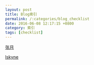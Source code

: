 ```yaml
---
layout: post
title: Blog索引
permalink: /:categories/blog_checklist
date: 2016-06-08 12:17:15 +0800
category: 索引
tags: [checklist]
---
```


[张月](http://heipark.iteye.com/)

[lskyne](http://blog.csdn.net/lskyne)
